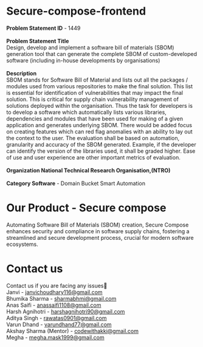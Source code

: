 # Secure-compose-frontend 
**Problem Statement ID** - 1449 <br><br>
**Problem Statement Title** <br>
Design, develop and implement a software bill of materials (SBOM) generation tool that can generate the complete SBOM of custom-developed software (including in-house developments by organisations)<br><br>
**Description**	<br>
SBOM stands for Software Bill of Material and lists out all the packages / modules used from various repositories to make the final solution. This list is essential for identification of vulnerabilities that may impact the final solution. This is critical for supply chain vulnerability management of solutions deployed within the organisation. Thus the task for developers is to develop a software which automatically lists various libraries, dependencies and modules that have been used for making of a given application and generates underlying SBOM. There would be added focus on creating features which can red flag anomalies with an ability to lay out the context to the user. The evaluation shall be based on automation, granularity and accuracy of the SBOM generated. Example, if the developer can identify the version of the libraries used, it shall be graded higher. Ease of use and user experience are other important metrics of evaluation.<br><br>
**Organization	National Technical Research Organisation,(NTRO)**<br><br>
**Category	Software** - Domain Bucket	Smart Automation

# Our Product - Secure compose
Automating Software Bill of Materials (SBOM) creation, Secure Compose enhances security and compliance in software supply chains, fostering a streamlined and secure development process, crucial for modern software ecosystems.

# Contact us
Contact us if you are facing any issues📲<br>
Janvi - janvichoudhary116@gmail.com<br>
Bhumika Sharma - sharmabhmi@gmail.com<br>
Anas Saifi - anassaifi1108@gmail.com<br>
Harsh Agnihotri - harshagnihotri90@gmail.com<br>
Aditya Singh - rawatas0901@gmail.com<br>
Varun Dhand - varundhand77@gmail.com<br>
Akshay Sharma (Mentor) - codewithakki@gmail.com<br>
Megha - megha.mask1999@gmail.com<br>
